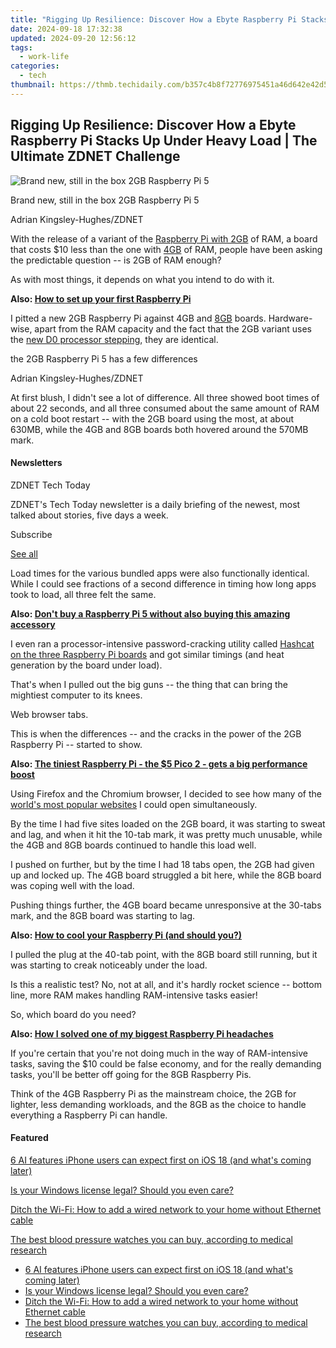 ```yaml
---
title: "Rigging Up Resilience: Discover How a Ebyte Raspberry Pi Stacks Up Under Heavy Load | The Ultimate ZDNET Challenge"
date: 2024-09-18 17:32:38
updated: 2024-09-20 12:56:12
tags:
  - work-life
categories:
  - tech
thumbnail: https://thmb.techidaily.com/b357c4b8f72776975451a46d642e42d569af6d435c0d587f7372c46c2b7924bd.jpg
---
```


## Rigging Up Resilience: Discover How a Ebyte Raspberry Pi Stacks Up Under Heavy Load | The Ultimate ZDNET Challenge

![Brand new, still in the box 2GB Raspberry Pi 5](https://www.zdnet.com/a/img/resize/f1af105274b55d4c57fe24f35d1865f73354f067/2024/08/22/c2c1f328-cef6-4bb2-9acc-f5f0f8d8929b/img-0846.jpg?auto=webp&width=1280)

Brand new, still in the box 2GB Raspberry Pi 5

Adrian Kingsley-Hughes/ZDNET

With the release of a variant of the [Raspberry Pi with 2GB](https://www.canakit.com/raspberry-pi-4-2gb.html) of RAM, a board that costs $10 less than the one with [4GB](https://www.canakit.com/raspberry-pi-4-4gb.html) of RAM, people have been asking the predictable question -- is 2GB of RAM enough?

As with most things, it depends on what you intend to do with it.

**Also: [How to set up your first Raspberry Pi](https://www.zdnet.com/article/how-to-set-up-your-first-raspberry-pi/)**

I pitted a new 2GB Raspberry Pi against 4GB and [8GB](https://www.canakit.com/raspberry-pi-4-8gb.html) boards. Hardware-wise, apart from the RAM capacity and the fact that the 2GB variant uses the [new D0 processor stepping](https://www.zdnet.com/article/meet-the-most-affordable-raspberry-pi-5-ever-whats-new-and-why-its-so-cheap/), they are identical.

the 2GB Raspberry Pi 5 has a few differences

Adrian Kingsley-Hughes/ZDNET

At first blush, I didn't see a lot of difference. All three showed boot times of about 22 seconds, and all three consumed about the same amount of RAM on a cold boot restart -- with the 2GB board using the most, at about 630MB, while the 4GB and 8GB boards both hovered around the 570MB mark.

#### Newsletters

ZDNET Tech Today

ZDNET's Tech Today newsletter is a daily briefing of the newest, most talked about stories, five days a week.

 Subscribe

[See all](https://www.zdnet.com/newsletters/)

Load times for the various bundled apps were also functionally identical. While I could see fractions of a second difference in timing how long apps took to load, all three felt the same.

**Also: [Don't buy a Raspberry Pi 5 without also buying this amazing accessory](https://www.zdnet.com/home-and-office/dont-buy-a-raspberry-pi-5-without-also-buying-this-amazing-accessory/)**

I even ran a processor-intensive password-cracking utility called [Hashcat on the three Raspberry Pi boards](https://www.zdnet.com/article/the-raspberry-pi-5-cracks-passwords-twice-as-fast-as-my-pi-4-but-theres-one-issue/) and got similar timings (and heat generation by the board under load).

That's when I pulled out the big guns -- the thing that can bring the mightiest computer to its knees. 

Web browser tabs.

This is when the differences -- and the cracks in the power of the 2GB Raspberry Pi -- started to show.

**Also: [The tiniest Raspberry Pi - the $5 Pico 2 - gets a big performance boost](https://www.zdnet.com/article/the-tiniest-raspberry-pi-the-5-pico-2-gets-a-big-performance-boost/)**

Using Firefox and the Chromium browser, I decided to see how many of the [world's most popular websites](https://www.similarweb.com/top-websites/) I could open simultaneously. 

By the time I had five sites loaded on the 2GB board, it was starting to sweat and lag, and when it hit the 10-tab mark, it was pretty much unusable, while the 4GB and 8GB boards continued to handle this load well. 

I pushed on further, but by the time I had 18 tabs open, the 2GB had given up and locked up. The 4GB board struggled a bit here, while the 8GB board was coping well with the load.

Pushing things further, the 4GB board became unresponsive at the 30-tabs mark, and the 8GB board was starting to lag. 

**Also: [How to cool your Raspberry Pi (and should you?)](https://www.zdnet.com/article/how-to-cool-your-raspberry-pi/)**

I pulled the plug at the 40-tab point, with the 8GB board still running, but it was starting to creak noticeably under the load.

Is this a realistic test? No, not at all, and it's hardly rocket science -- bottom line, more RAM makes handling RAM-intensive tasks easier!

So, which board do you need?

**Also: [How I solved one of my biggest Raspberry Pi headaches](https://www.zdnet.com/home-and-office/i-just-solved-one-of-my-biggest-raspberry-pi-headaches/)**

If you're certain that you're not doing much in the way of RAM-intensive tasks, saving the $10 could be false economy, and for the really demanding tasks, you'll be better off going for the 8GB Raspberry Pis.

Think of the 4GB Raspberry Pi as the mainstream choice, the 2GB for lighter, less demanding workloads, and the 8GB as the choice to handle everything a Raspberry Pi can handle.

#### Featured

[6 AI features iPhone users can expect first on iOS 18 (and what's coming later)](https://www.zdnet.com/article/6-ai-features-iphone-users-can-expect-first-on-ios-18-and-whats-coming-later/ "6 AI features iPhone users can expect first on iOS 18 (and what's coming later)")

[Is your Windows license legal? Should you even care?](https://www.zdnet.com/article/is-your-windows-license-legal-should-you-even-care/ "Is your Windows license legal? Should you even care?")

[Ditch the Wi-Fi: How to add a wired network to your home without Ethernet cable](https://www.zdnet.com/article/ditch-the-wi-fi-how-to-add-a-wired-network-to-your-home-without-ethernet-cable/ "Ditch the Wi-Fi: How to add a wired network to your home without Ethernet cable")

[The best blood pressure watches you can buy, according to medical research](https://www.zdnet.com/article/best-blood-pressure-watch/ "The best blood pressure watches you can buy, according to medical research")

* [6 AI features iPhone users can expect first on iOS 18 (and what's coming later)](https://www.zdnet.com/article/6-ai-features-iphone-users-can-expect-first-on-ios-18-and-whats-coming-later/ "6 AI features iPhone users can expect first on iOS 18 (and what's coming later)")
* [Is your Windows license legal? Should you even care?](https://www.zdnet.com/article/is-your-windows-license-legal-should-you-even-care/ "Is your Windows license legal? Should you even care?")
* [Ditch the Wi-Fi: How to add a wired network to your home without Ethernet cable](https://www.zdnet.com/article/ditch-the-wi-fi-how-to-add-a-wired-network-to-your-home-without-ethernet-cable/ "Ditch the Wi-Fi: How to add a wired network to your home without Ethernet cable")
* [The best blood pressure watches you can buy, according to medical research](https://www.zdnet.com/article/best-blood-pressure-watch/ "The best blood pressure watches you can buy, according to medical research")

<ins class="adsbygoogle"
     style="display:block"
     data-ad-format="autorelaxed"
     data-ad-client="ca-pub-7571918770474297"
     data-ad-slot="1223367746"></ins>



<ins class="adsbygoogle"
     style="display:block"
     data-ad-client="ca-pub-7571918770474297"
     data-ad-slot="8358498916"
     data-ad-format="auto"
     data-full-width-responsive="true"></ins>
